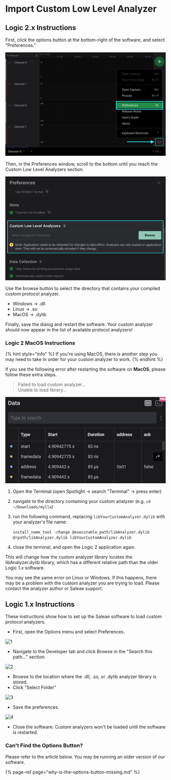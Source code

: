 # Import Custom Low Level Analyzer

## Logic 2.x Instructions

First, click the options button at the bottom-right of the software, and select "Preferences."

![](../../.gitbook/assets/screen-shot-2021-04-05-at-3.24.11-pm.png)

Then, in the Preferences window, scroll to the bottom until you reach the Custom Low Level Analyzers section.

![](../../.gitbook/assets/screen-shot-2021-04-05-at-3.26.38-pm.png)

Use the browse button to select the directory that contains your compiled custom protocol analyzer.

* Windows -&gt; .dll
* Linux -&gt; .so
* MacOS -&gt; .dylib

Finally, save the dialog and restart the software. Your custom analyzer should now appear in the list of available protocol analyzers!

### Logic 2 MacOS Instructions

{% hint style="info" %}
If you're using MacOS, there is another step you may need to take in order for your custom analyzer to work.
{% endhint %}

If you see the following error after restarting the software on **MacOS**, please follow these extra steps.

> Failed to load custom analyzer...  
> Unable to load library...

![](../../.gitbook/assets/image%20%285%29.png)

1. Open the Terminal \(open Spotlight -&gt; search "Terminal" -&gt; press enter\)
2. navigate to the directory containing your custom analyzer \(e.g. `cd ~/Downloads/mylla`\)
3. run the following command, replacing `libYourCustomAnalyzer.dylib` with your analyzer's file name:

   `install_name_tool -change @executable_path/libAnalyzer.dylib @rpath/libAnalyzer.dylib libYourCustomAnalyzer.dylib`

4. close the terminal, and open the Logic 2 application again.

This will change how the custom analyzer library locates the libAnalyzer.dylib library, which has a different relative path than the older Logic 1.x software. 

You may see the same error on Linux or Windows. If this happens, there may be a problem with the custom analyzer you are trying to load. Please contact the analyzer author or Saleae support.

## Logic 1.x Instructions

These instructions show how to set up the Saleae software to load custom protocol analyzers.

* First, open the Options menu and select Preferences.

![1](https://trello-attachments.s3.amazonaws.com/56b9168f35c40cedbd1e38a7/838x457/617887de18a554e93249e8b8e2983105/1_-_preferences_from_menu.png)

* Navigate to the Developer tab and click Browse in the "Search this path..." section.

![2](https://trello-attachments.s3.amazonaws.com/56b9168f35c40cedbd1e38a7/460x542/241f7ca3e0169491683374cc47bf5243/2_-_browse_for_folder..png)

* Browse to the location where the .dll, .so, or .dylib analyzer library is stored. 
* Click "Select Folder"

![3](https://trello-attachments.s3.amazonaws.com/56b9168f35c40cedbd1e38a7/638x445/d24f746a296eea6019894d033f6bdefa/3_-_debug_folder.png)

* Save the preferences.

![4](https://trello-attachments.s3.amazonaws.com/56b9168f35c40cedbd1e38a7/460x542/57025defb24fb8ce45f41bb9bea7981c/4_-_save.png)

* Close the software. Custom analyzers won't be loaded until the software is restarted.

### Can't Find the Options Button?

Please refer to the article below. You may be running an older version of our software.

{% page-ref page="why-is-the-options-button-missing.md" %}



